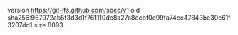 version https://git-lfs.github.com/spec/v1
oid sha256:967972ab5f3d3d1f761110de8a27a8eebf0e99fa74cc47843be30e61f3207dd1
size 8093
